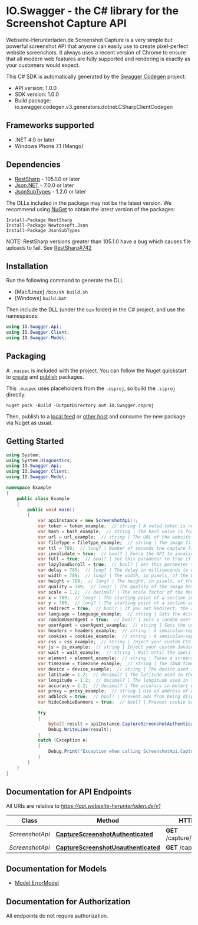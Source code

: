 # IO.Swagger - the C# library for the Screenshot Capture API

Webseite-Herunterladen.de Screenshot Capture is a very simple but powerful screenshot API that anyone can easily use to create pixel-perfect website screenshots. It always uses a recent version of Chrome to ensure that all modern web features are fully supported and rendering is exactly as your customers would expect.

This C# SDK is automatically generated by the [Swagger Codegen](https://github.com/swagger-api/swagger-codegen) project:

- API version: 1.0.0
- SDK version: 1.0.0
- Build package: io.swagger.codegen.v3.generators.dotnet.CSharpClientCodegen

<a name="frameworks-supported"></a>
## Frameworks supported
- .NET 4.0 or later
- Windows Phone 7.1 (Mango)

<a name="dependencies"></a>
## Dependencies
- [RestSharp](https://www.nuget.org/packages/RestSharp) - 105.1.0 or later
- [Json.NET](https://www.nuget.org/packages/Newtonsoft.Json/) - 7.0.0 or later
- [JsonSubTypes](https://www.nuget.org/packages/JsonSubTypes/) - 1.2.0 or later

The DLLs included in the package may not be the latest version. We recommend using [NuGet](https://docs.nuget.org/consume/installing-nuget) to obtain the latest version of the packages:
```
Install-Package RestSharp
Install-Package Newtonsoft.Json
Install-Package JsonSubTypes
```

NOTE: RestSharp versions greater than 105.1.0 have a bug which causes file uploads to fail. See [RestSharp#742](https://github.com/restsharp/RestSharp/issues/742)

<a name="installation"></a>
## Installation
Run the following command to generate the DLL
- [Mac/Linux] `/bin/sh build.sh`
- [Windows] `build.bat`

Then include the DLL (under the `bin` folder) in the C# project, and use the namespaces:
```csharp
using IO.Swagger.Api;
using IO.Swagger.Client;
using IO.Swagger.Model;
```
<a name="packaging"></a>
## Packaging

A `.nuspec` is included with the project. You can follow the Nuget quickstart to [create](https://docs.microsoft.com/en-us/nuget/quickstart/create-and-publish-a-package#create-the-package) and [publish](https://docs.microsoft.com/en-us/nuget/quickstart/create-and-publish-a-package#publish-the-package) packages.

This `.nuspec` uses placeholders from the `.csproj`, so build the `.csproj` directly:

```
nuget pack -Build -OutputDirectory out IO.Swagger.csproj
```

Then, publish to a [local feed](https://docs.microsoft.com/en-us/nuget/hosting-packages/local-feeds) or [other host](https://docs.microsoft.com/en-us/nuget/hosting-packages/overview) and consume the new package via Nuget as usual.

<a name="getting-started"></a>
## Getting Started

```csharp
using System;
using System.Diagnostics;
using IO.Swagger.Api;
using IO.Swagger.Client;
using IO.Swagger.Model;

namespace Example
{
    public class Example
    {
        public void main()
        {
            var apiInstance = new ScreenshotApi();
            var token = token_example;  // string | A valid token is needed to make paid API calls. Tokens can be managed from your account.
            var hash = hash_example;  // string | The hash value is for authenticated requests. If you want to publish this URL, you should use the authenticated requests.
            var url = url_example;  // string | The URL of the website you want to capture. Please include the protocol (http:// or https://).
            var fileType = fileType_example;  // string | The image file format of the captured screenshot. Either png, jpeg, webp or PDF with 72 dpi. (optional)  (default to png)
            var ttl = 789;  // long? | Number of seconds the capture file is cached by our CDN. An API request that is loaded through the cache does not count as a paid request. You can set a number of seconds from 0 seconds up to 2592000 seconds. This is a maximum of 30 days. (optional) 
            var invalidate = true;  // bool? | Force the API to invalidate the cache and capture a new screenshot. This call costs you additional money, because a call of a cache hit is not charged. (optional) 
            var full = true;  // bool? | Set this parameter to true if you want to screenshot the whole web page in full size. (optional) 
            var lazyloadScroll = true;  // bool? | Set this parameter to true to scroll down through the entire page before taking a screenshot. This is useful for triggering animations or lazy load elements in full screen. (optional)  (default to false)
            var delay = 789;  // long? | The delay in milliseconds to wait after the page loads before taking the screenshot. This is in milliseconds. One second is 1000 milliseconds. From 0 milliseconds to a maximum of 10,000 milliseconds. (optional) 
            var width = 789;  // long? | The width, in pixels, of the browser viewport to use. (optional)  (default to 1920)
            var height = 789;  // long? | The height, in pixels, of the browser viewport to use. Ignored if you set full to true. (optional)  (default to 1080)
            var quality = 789;  // long? | The quality of the image between 0 and 100. This works only for the jpeg format, for PNG images the parameter is applied only during compression. (optional)  (default to 90)
            var scale = 1.2;  // decimal? | The scale factor of the device to use when taking the screenshot. For example, a scale factor of 2 produces a high-resolution screenshot suitable for viewing on Retina devices. The larger the scale factor, the larger the screenshot produced. (optional)  (default to 1.0)
            var x = 789;  // long? | The starting point of a section screenshot on the X axis. (optional)  (default to 0)
            var y = 789;  // long? | The starting point of a section screenshot on the Y axis. (optional)  (default to 0)
            var redirect = true;  // bool? | If you set Redirect, the response will be a 302 redirect to the screenshot file in our CDN. (optional)  (default to false)
            var language = language_example;  // string | Sets the Accept-Language header on requests to the target URL so that you can take screenshots from a website with a specific language. (optional) 
            var randomUserAgent = true;  // bool? | Sets a random user agent header to emulate a different devices when taking screenshots. (optional)  (default to false)
            var userAgent = userAgent_example;  // string | Sets the user agent header to emulate a specific device when taking screenshots. (optional) 
            var headers = headers_example;  // string | A semicolon-separated list of header parameters to be used when capturing the screenshot. Each header should be passed as a key-value pair and multiple pairs should be separated by a semicolon. (optional) 
            var cookies = cookies_example;  // string | A semicolon-separated list of cookies to be used when capturing the screenshot. Each cookies should be passed as a key-value pair and multiple pairs should be separated by a semicolon. (optional) 
            var css = css_example;  // string | Inject your custom CSS. (optional) 
            var js = js_example;  // string | Inject your custom Javascript. (optional) 
            var wait = wait_example;  // string | Wait until the specified CSS selector matches an element present in the page before taking a screenshot. The process is canceled after 60 seconds. (optional) 
            var element = element_example;  // string | Takes a screenshot of the first element matched by the specified CSS selector. This is ignored if full is true. (This option cannot be used with the PDF export format.) (optional) 
            var timezone = timezone_example;  // string | The IANA time zone identifier used for this capture. (optional)  (default to Europe/Berlin)
            var device = device_example;  // string | The device used in the emulation. (optional) 
            var latitude = 1.2;  // decimal? | The latitude used in the emulation of the geo-location. (optional)  (default to 0.0)
            var longitude = 1.2;  // decimal? | The longitude used in the emulation of the geo-location. (optional)  (default to 0.0)
            var accuracy = 1.2;  // decimal? | The accuracy in meters used in the emulation of the geo-location. (optional)  (default to 2.0)
            var proxy = proxy_example;  // string | Use an address of a proxy server through which the screenshot should be taken. The proxy address should be formatted as http://username:password@proxyserver.com:31280 (optional) 
            var adblock = true;  // bool? | Prevent ads from being displayed. Block requests from popular ad networks and hide frequent ads. (optional)  (default to false)
            var hideCookieBanners = true;  // bool? | Prevent cookie banners and pop-ups from being displayed. The best possible result is tried. (optional)  (default to false)

            try
            {
                byte[] result = apiInstance.CaptureScreenshotAuthenticated(token, hash, url, fileType, ttl, invalidate, full, lazyloadScroll, delay, width, height, quality, scale, x, y, redirect, language, randomUserAgent, userAgent, headers, cookies, css, js, wait, element, timezone, device, latitude, longitude, accuracy, proxy, adblock, hideCookieBanners);
                Debug.WriteLine(result);
            }
            catch (Exception e)
            {
                Debug.Print("Exception when calling ScreenshotApi.CaptureScreenshotAuthenticated: " + e.Message );
            }
        }
    }
}
```

<a name="documentation-for-api-endpoints"></a>
## Documentation for API Endpoints

All URIs are relative to *https://api.webseite-herunterladen.de/v1*

Class | Method | HTTP request | Description
------------ | ------------- | ------------- | -------------
*ScreenshotApi* | [**CaptureScreenshotAuthenticated**](docs/ScreenshotApi.md#capturescreenshotauthenticated) | **GET** /capture/{token}/{hash} | 
*ScreenshotApi* | [**CaptureScreenshotUnauthenticated**](docs/ScreenshotApi.md#capturescreenshotunauthenticated) | **GET** /capture/{token} | 

<a name="documentation-for-models"></a>
## Documentation for Models

 - [Model.ErrorModel](docs/ErrorModel.md)

<a name="documentation-for-authorization"></a>
## Documentation for Authorization

All endpoints do not require authorization.
